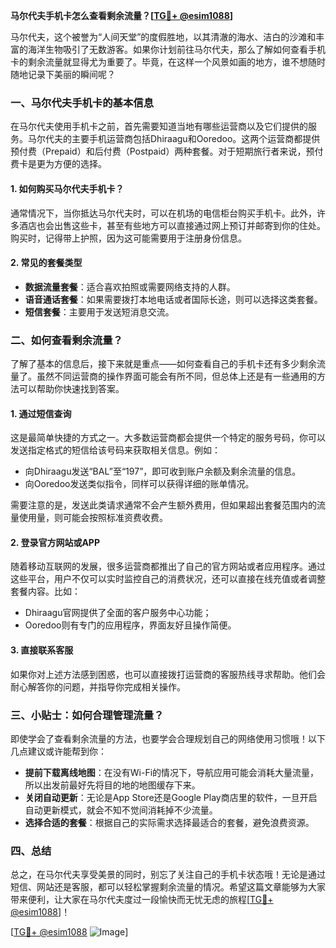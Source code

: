**马尔代夫手机卡怎么查看剩余流量？[[TG💪+ @esim1088](https://t.me/s/esim1088)]**

马尔代夫，这个被誉为“人间天堂”的度假胜地，以其清澈的海水、洁白的沙滩和丰富的海洋生物吸引了无数游客。如果你计划前往马尔代夫，那么了解如何查看手机卡的剩余流量就显得尤为重要了。毕竟，在这样一个风景如画的地方，谁不想随时随地记录下美丽的瞬间呢？

### **一、马尔代夫手机卡的基本信息**

在马尔代夫使用手机卡之前，首先需要知道当地有哪些运营商以及它们提供的服务。马尔代夫的主要手机运营商包括Dhiraagu和Ooredoo。这两个运营商都提供预付费（Prepaid）和后付费（Postpaid）两种套餐。对于短期旅行者来说，预付费卡是更为方便的选择。

#### **1. 如何购买马尔代夫手机卡？**
通常情况下，当你抵达马尔代夫时，可以在机场的电信柜台购买手机卡。此外，许多酒店也会出售这些卡，甚至有些地方可以直接通过网上预订并邮寄到你的住处。购买时，记得带上护照，因为这可能需要用于注册身份信息。

#### **2. 常见的套餐类型**
- **数据流量套餐**：适合喜欢拍照或需要网络支持的人群。
- **语音通话套餐**：如果需要拨打本地电话或者国际长途，则可以选择这类套餐。
- **短信套餐**：主要用于发送短消息交流。

### **二、如何查看剩余流量？**

了解了基本的信息后，接下来就是重点——如何查看自己的手机卡还有多少剩余流量了。虽然不同运营商的操作界面可能会有所不同，但总体上还是有一些通用的方法可以帮助你快速找到答案。

#### **1. 通过短信查询**
这是最简单快捷的方式之一。大多数运营商都会提供一个特定的服务号码，你可以发送指定格式的短信给该号码来获取相关信息。例如：
- 向Dhiraagu发送“BAL”至“197”，即可收到账户余额及剩余流量的信息。
- 向Ooredoo发送类似指令，同样可以获得详细的账单情况。

需要注意的是，发送此类请求通常不会产生额外费用，但如果超出套餐范围内的流量使用量，则可能会按照标准资费收费。

#### **2. 登录官方网站或APP**
随着移动互联网的发展，很多运营商都推出了自己的官方网站或者应用程序。通过这些平台，用户不仅可以实时监控自己的消费状况，还可以直接在线充值或者调整套餐内容。比如：
- Dhiraagu官网提供了全面的客户服务中心功能；
- Ooredoo则有专门的应用程序，界面友好且操作简便。

#### **3. 直接联系客服**
如果你对上述方法感到困惑，也可以直接拨打运营商的客服热线寻求帮助。他们会耐心解答你的问题，并指导你完成相关操作。

### **三、小贴士：如何合理管理流量？**

即使学会了查看剩余流量的方法，也要学会合理规划自己的网络使用习惯哦！以下几点建议或许能帮到你：

- **提前下载离线地图**：在没有Wi-Fi的情况下，导航应用可能会消耗大量流量，所以出发前最好先将目的地的地图缓存下来。
- **关闭自动更新**：无论是App Store还是Google Play商店里的软件，一旦开启自动更新模式，就会不知不觉间消耗掉不少流量。
- **选择合适的套餐**：根据自己的实际需求选择最适合的套餐，避免浪费资源。

### **四、总结**

总之，在马尔代夫享受美景的同时，别忘了关注自己的手机卡状态哦！无论是通过短信、网站还是客服，都可以轻松掌握剩余流量的情况。希望这篇文章能够为大家带来便利，让大家在马尔代夫度过一段愉快而无忧无虑的旅程[[TG💪+ @esim1088](https://t.me/s/esim1088)]！

[[TG💪+ @esim1088](https://t.me/s/esim1088) ![Image](https://i.postimg.cc/4NQfJmqS/Snipaste-2025-05-13-00-14-12.png)]
